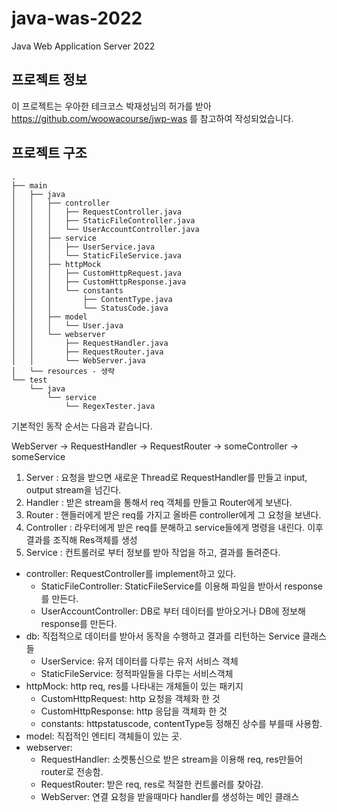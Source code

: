# java-was-2022
Java Web Application Server 2022


## 프로젝트 정보 

이 프로젝트는 우아한 테크코스 박재성님의 허가를 받아 https://github.com/woowacourse/jwp-was 
를 참고하여 작성되었습니다.


## 프로젝트 구조
```
.
├── main
│   ├── java
│   │   ├── controller
│   │   │   ├── RequestController.java
│   │   │   ├── StaticFileController.java
│   │   │   └── UserAccountController.java
│   │   ├── service
│   │   │   ├── UserService.java
│   │   │   └── StaticFileService.java
│   │   ├── httpMock
│   │   │   ├── CustomHttpRequest.java
│   │   │   ├── CustomHttpResponse.java
│   │   │   └── constants
│   │   │       ├── ContentType.java
│   │   │       └── StatusCode.java
│   │   ├── model
│   │   │   └── User.java
│   │   └── webserver
│   │       ├── RequestHandler.java
│   │       ├── RequestRouter.java
│   │       └── WebServer.java
│   └── resources - 생략
└── test
    └── java
        └── service
            └── RegexTester.java
```

기본적인 동작 순서는 다음과 같습니다.

WebServer -> RequestHandler -> RequestRouter -> someController -> someService

1. Server  : 요청을 받으면 새로운 Thread로 RequestHandler를 만들고 input, output stream을 넘긴다.
2. Handler : 받은 stream을 통해서 req 객체를 만들고 Router에게 보낸다.
3. Router  : 핸들러에게 받은 req를 가지고 올바른 controller에게 그 요청을 보낸다.
4. Controller : 라우터에게 받은 req를 분해하고 service들에게 명령을 내린다. 이후 결과를 조직해 Res객체를 생성
5. Service : 컨트롤러로 부터 정보를 받아 작업을 하고, 결과를 돌려준다.


- controller: RequestController를 implement하고 있다.
  - StaticFileController: StaticFileService를 이용해 파일을 받아서 response를 만든다.
  - UserAccountController: DB로 부터 데이터를 받아오거나 DB에 정보해 response를 만든다.
- db: 직접적으로 데이터를 받아서 동작을 수행하고 결과를 리턴하는 Service 클래스들
  - UserService: 유저 데이터를 다루는 유저 서비스 객체
  - StaticFileService: 정적파일들을 다루는 서비스객체
- httpMock: http req, res를 나타내는 개체들이 있는 패키지
  - CustomHttpRequest: http 요청을 객체화 한 것
  - CustomHttpResponse: http 응답을 객체화 한 것
  - constants: httpstatuscode, contentType등 정해진 상수를 부를때 사용함.
- model: 직접적인 엔티티 객체들이 있는 곳.
- webserver:
  - RequestHandler: 소켓통신으로 받은 stream을 이용해 req, res만들어 router로 전송함.
  - RequestRouter: 받은 req, res로 적절한 컨트롤러를 찾아감.
  - WebServer: 연결 요청을 받을때마다 handler를 생성하는 메인 클래스

